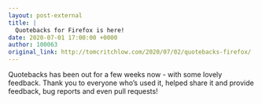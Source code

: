 ```yaml
---
layout: post-external
title: |
  Quotebacks for Firefox is here!
date: 2020-07-01 17:00:00 +0000
author: 100063
original_link: http://tomcritchlow.com/2020/07/02/quotebacks-firefox/
---
```


Quotebacks has been out for a few weeks now - with some lovely feedback. Thank you to everyone who’s used it, helped share it and provide feedback, bug reports and even pull requests!
